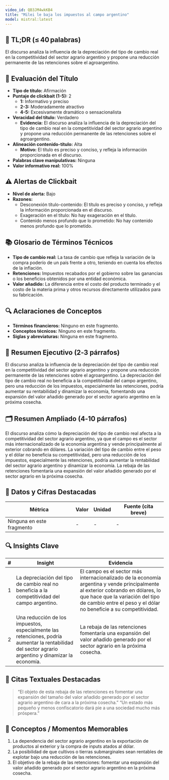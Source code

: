 ```yaml
---
video_id: QB3JM4wkKB4
title: "Milei le baja los impuestos al campo argentino"
model: mistral:latest
---
```


## 📌 TL;DR (≤ 40 palabras)
El discurso analiza la influencia de la depreciación del tipo de cambio real en la competitividad del sector agrario argentino y propone una reducción permanente de las retenciones sobre el agroargentino.

## 🎯 Evaluación del Título
- **Tipo de título:** Afirmación
- **Puntaje de clickbait (1-5):** 2
  - **1:** Informativo y preciso
  - **2-3:** Moderadamente atractivo
  - **4-5:** Excesivamente dramático o sensacionalista
- **Veracidad del título:** Verdadero
  - **Evidencia:** El discurso analiza la influencia de la depreciación del tipo de cambio real en la competitividad del sector agrario argentino y propone una reducción permanente de las retenciones sobre el agroargentino.
- **Alineación contenido-título:** Alta
  - **Motivo:** El título es preciso y conciso, y refleja la información proporcionada en el discurso.
- **Palabras clave manipulativas:** Ninguna
- **Valor informativo real:** 100%

## ⚠️ Alertas de Clickbait
- **Nivel de alerta:** Bajo
- **Razones:**
  - Desconexión título-contenido: El título es preciso y conciso, y refleja la información proporcionada en el discurso.
  - Exageración en el título: No hay exageración en el título.
  - Contenido menos profundo que lo prometido: No hay contenido menos profundo que lo prometido.

## 📚 Glosario de Términos Técnicos
- **Tipo de cambio real:** La tasa de cambio que refleja la variación de la compra poderío de un país frente a otro, teniendo en cuenta los efectos de la inflación.
- **Retenciones:** Impuestos recabados por el gobierno sobre las ganancias o los beneficios obtenidos por una entidad económica.
- **Valor añadido:** La diferencia entre el costo del producto terminado y el costo de la materia prima y otros recursos directamente utilizados para su fabricación.

## 🔍 Aclaraciones de Conceptos
- **Términos financieros:** Ninguno en este fragmento.
- **Conceptos técnicos:** Ninguno en este fragmento.
- **Siglas y abreviaturas:** Ninguna en este fragmento.

## 📰 Resumen Ejecutivo (2‑3 párrafos)
El discurso analiza la influencia de la depreciación del tipo de cambio real en la competitividad del sector agrario argentino y propone una reducción permanente de las retenciones sobre el agroargentino. La depreciación del tipo de cambio real no beneficia a la competitividad del campo argentino, pero una reducción de los impuestos, especialmente las retenciones, podría aumentar su rentabilidad y dinamizar la economía, fomentando una expansión del valor añadido generado por el sector agrario argentino en la próxima cosecha.

## 🗂️ Resumen Ampliado (4‑10 párrafos)
El discurso analiza cómo la depreciación del tipo de cambio real afecta a la competitividad del sector agrario argentino, ya que el campo es el sector más internacionalizado de la economía argentina y vende principalmente al exterior cobrando en dólares. La variación del tipo de cambio entre el peso y el dólar no beneficia su competitividad, pero una reducción de los impuestos, especialmente las retenciones, podría aumentar la rentabilidad del sector agrario argentino y dinamizar la economía. La rebaja de las retenciones fomentaría una expansión del valor añadido generado por el sector agrario en la próxima cosecha.

## 🔢 Datos y Cifras Destacadas
| Métrica | Valor | Unidad | Fuente (cita breve) |
|---------|-------|--------|---------------------|
| Ninguna en este fragmento | - | - | - |

## 🔍 Insights Clave
| # | Insight | Evidencia |
|---|---------|-----------|
| 1 | La depreciación del tipo de cambio real no beneficia a la competitividad del campo argentino. | El campo es el sector más internacionalizado de la economía argentina y vende principalmente al exterior cobrando en dólares, lo que hace que la variación del tipo de cambio entre el peso y el dólar no beneficie a su competitividad. |
| 2 | Una reducción de los impuestos, especialmente las retenciones, podría aumentar la rentabilidad del sector agrario argentino y dinamizar la economía. | La rebaja de las retenciones fomentaría una expansión del valor añadido generado por el sector agrario en la próxima cosecha. |

## 💬 Citas Textuales Destacadas
> “El objeto de esta rebaja de las retenciones es fomentar una expansión del tamaño del valor añadido generado por el sector agrario argentino de cara a la próxima cosecha.”
> “Un estado más pequeño y menos confiscatorio dará pie a una sociedad mucho más próspera.”

## 🎯 Conceptos / Momentos Memorables
1. La dependencia del sector agrario argentino en la exportación de productos al exterior y la compra de inputs atados al dólar.
2. La posibilidad de que cultivos o tierras submarginales sean rentables de explotar bajo una reducción de las retenciones.
3. El objetivo de la rebaja de las retenciones: fomentar una expansión del valor añadido generado por el sector agrario argentino en la próxima cosecha.
